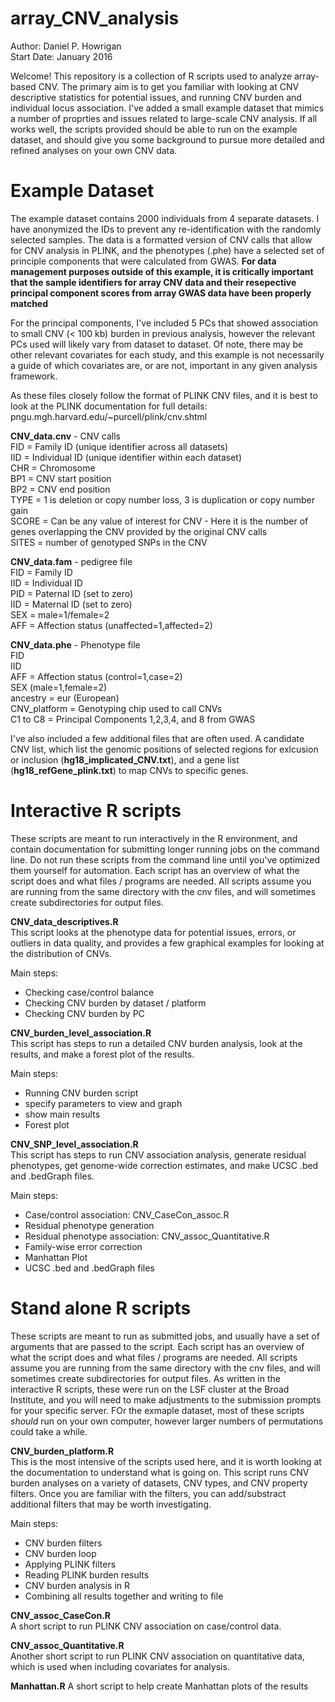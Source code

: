 # array_CNV_analysis
Author: Daniel P. Howrigan  
Start Date: January 2016

Welcome! This repository is a collection of R scripts used to analyze array-based CNV. The primary aim is to get you familiar with looking at CNV descriptive statistics for potential issues, and running CNV burden and individual locus association. I've added a small example dataset that mimics a number of proprties and issues related to large-scale CNV analysis. If all works well, the scripts provided should be able to run on the example dataset, and should give you some background to pursue more detailed and refined analyses on your own CNV data. 

Example Dataset
============

The example dataset contains 2000 individuals from 4 separate datasets. I have anonymized the IDs to prevent any re-identification with the randomly selected samples. The data is a formatted version of CNV calls that allow for CNV analysis in PLINK, and the phenotypes (.phe) have a selected set of principle components that were calculated from GWAS. **For data management purposes outside of this example, it is critically important that the sample identifiers for array CNV data and their resepective principal component scores from array GWAS data have been properly matched** 

For the principal components, I've included 5 PCs that showed association to small CNV (< 100 kb) burden in previous analysis, however the relevant PCs used will likely vary from dataset to dataset. Of note, there may be other relevant covariates for each study, and this example is not necessarily a guide of which covariates are, or are not, important in any given analysis framework.

As these files closely follow the format of PLINK CNV files, and it is best to look at the PLINK documentation for full details:
pngu.mgh.harvard.edu/~purcell/plink/cnv.shtml

**CNV_data.cnv** - CNV calls  
FID = Family ID (unique identifier across all datasets)  
IID = Individual ID (unique identifier within each dataset)  
CHR = Chromosome  
BP1 = CNV start position  
BP2 = CNV end position  
TYPE = 1 is deletion or copy number loss, 3 is duplication or copy number gain  
SCORE = Can be any value of interest for CNV - Here it is the number of genes overlapping the CNV provided by the original CNV calls  
SITES = number of genotyped SNPs in the CNV  
  
**CNV_data.fam** - pedigree file  
FID = Family ID  
IID = Individual ID  
PID = Paternal ID (set to zero)  
IID = Maternal ID (set to zero)  
SEX = male=1/female=2  
AFF = Affection status (unaffected=1,affected=2)  
  
**CNV_data.phe** - Phenotype file  
FID  
IID  
AFF = Affection status (control=1,case=2)  
SEX (male=1,female=2)  
ancestry = eur (European)  
CNV_platform = Genotyping chip used to call CNVs  
C1 to C8 = Principal Components 1,2,3,4, and 8 from GWAS  

I've also included a few additional files that are often used. A candidate CNV list, which list the genomic positions of selected regions for exlcusion or inclusion (**hg18_implicated_CNV.txt**), and a gene list (**hg18_refGene_plink.txt**) to map CNVs to specific genes.


Interactive R scripts
============

These scripts are meant to run interactively in the R environment, and contain documentation for submitting longer running jobs on the command line. Do not run these scripts from the command line until you've optimized them yourself for automation. Each script has an overview of what the script does and what files / programs are needed. All scripts assume you are running from the same directory with the cnv files, and will sometimes create subdirectories for output files.  

**CNV_data_descriptives.R**  
This script looks at the phenotype data for potential issues, errors, or outliers in data quality, and provides a few graphical examples for looking at the distribution of CNVs.

Main steps:
 - Checking case/control balance
 - Checking CNV burden by dataset / platform
 - Checking CNV burden by PC

**CNV_burden_level_association.R**  
This script has steps to run a detailed CNV burden analysis, look at the results, and make a forest plot of the results.

Main steps:
 - Running CNV burden script
 - specify parameters to view and graph
 - show main results
 - Forest plot

**CNV_SNP_level_association.R**  
This script has steps to run CNV association analysis, generate residual phenotypes, get genome-wide correction estimates, and make UCSC .bed and .bedGraph files.

Main steps:
 - Case/control association: CNV_CaseCon_assoc.R
 - Residual phenotype generation
 - Residual phenotype association: CNV_assoc_Quantitative.R
 - Family-wise error correction
 - Manhattan Plot
 - UCSC .bed and .bedGraph files


Stand alone R scripts
============

These scripts are meant to run as submitted jobs, and usually have a set of arguments that are passed to the script. Each script has an overview of what the script does and what files / programs are needed. All scripts assume you are running from the same directory with the cnv files, and will sometimes create subdirectories for output files. As written in the interactive R scripts, these were run on the LSF cluster at the Broad Institute, and you will need to make adjustments to the submission prompts for your specific server. FOr the exmaple dataset, most of these scripts *should* run on your own computer, however larger numbers of permutations could take a while. 


**CNV_burden_platform.R**  
This is the most intensive of the scripts used here, and it is worth looking at the documentation to understand what is going on. This script runs CNV burden analyses on a variety of datasets, CNV types, and CNV property filters. Once you are familiar with the filters, you can add/substract additional filters that may be worth investigating.

Main steps:
 - CNV burden filters
 -  CNV burden loop
 -  Applying PLINK filters
 -  Reading PLINK burden results
 -  CNV burden analysis in R
 -  Combining all results together and writing to file

**CNV_assoc_CaseCon.R**  
A short script to run PLINK CNV association on case/control data.

**CNV_assoc_Quantitative.R**  
Another short script to run PLINK CNV association on quantitative data, which is used when including covariates for analysis.   

**Manhattan.R**
A short script to help create Manhattan plots of the results

